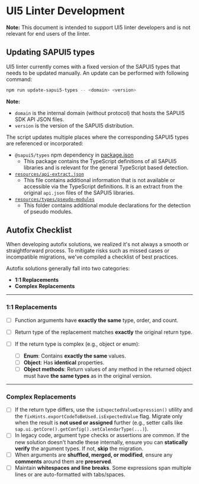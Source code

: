 # UI5 Linter Development

**Note:** This document is intended to support UI5 linter developers and is not relevant for end users of the linter.

## Updating SAPUI5 types

UI5 linter currently comes with a fixed version of the SAPUI5 types that needs to be updated manually.
An update can be performed with following command:
```sh
npm run update-sapui5-types -- <domain> <version>
```

**Note:**
- `domain` is the internal domain (without protocol) that hosts the SAPUI5 SDK API JSON files.
- `version` is the version of the SAPUI5 distribution.

The script updates multiple places where the corresponding SAPUI5 types are referenced or incorporated:
- `@sapui5/types` npm dependency in [package.json](../package.json)
  - This package contains the TypeScript definitions of all SAPUI5 libraries and is relevant for the general TypeScript based detection.
- [`resources/api-extract.json`](../resources/api-extract.json)
  - This file contains additional information that is not available or accessible via the TypeScript definitions. It is an extract from the original `api.json` files of the SAPUI5 libraries.
- [`resources/types/pseudo-modules`](../resources/types/pseudo-modules)
  - This folder contains additional module declarations for the detection of pseudo modules.

## Autofix Checklist

When developing autofix solutions, we realized it's not always a smooth or straightforward process. To mitigate risks such as missed cases or incompatible migrations, we've compiled a checklist of best practices.

Autofix solutions generally fall into two categories:

* **1:1 Replacements**
* **Complex Replacements**

---

### 1:1 Replacements

* [ ] Function arguments have **exactly the same** type, order, and count.
* [ ] Return type of the replacement matches **exactly** the original return type.
* [ ] If the return type is complex (e.g., object or enum):

  * [ ] **Enum**: Contains **exactly the same** values.
  * [ ] **Object**: Has **identical** properties.
  * [ ] **Object methods**: Return values of any method in the returned object must have **the same types** as in the original version.

---

### Complex Replacements

* [ ] If the return type differs, use the `isExpectedValueExpression()` utility and the `fixHints.exportCodeToBeUsed.isExpectedValue` flag. Migrate only when the result is **not used or assigned** further (e.g., setter calls like `sap.ui.getCore().getConfig().setCalendarType(...)`).
* [ ] In legacy code, argument type checks or assertions are common. If the new solution doesn't handle these internally, ensure you can **statically verify** the argument types. If not, **skip** the migration.
* [ ] When arguments are **shuffled, merged, or modified**, ensure any **comments** around them are **preserved**.
* [ ] Maintain **whitespaces and line breaks**. Some expressions span multiple lines or are auto-formatted with tabs/spaces.
